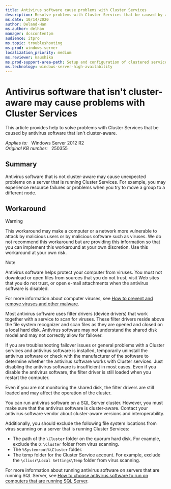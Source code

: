 ```yaml
---
title: Antivirus software cause problems with Cluster Services
description: Resolve problems with Cluster Services that be caused by antivirus software that isn't cluster-aware.
ms.date: 10/14/2020
author: Deland-Han
ms.author: delhan
manager: dcscontentpm
audience: itpro
ms.topic: troubleshooting
ms.prod: windows-server
localization_priority: medium
ms.reviewer: kaushika
ms.prod-support-area-path: Setup and configuration of clustered services and applications
ms.technology: windows-server-high-availability
---
```

# Antivirus software that isn't cluster-aware may cause problems with Cluster Services

This article provides help to solve problems with Cluster Services that be caused by antivirus software that isn't cluster-aware.

_Applies to:_ &nbsp; Windows Server 2012 R2  
_Original KB number:_ &nbsp; 250355

## Summary

Antivirus software that is not cluster-aware may cause unexpected problems on a server that is running Cluster Services. For example, you may experience resource failures or problems when you try to move a group to a different node.

## Workaround

> [!WARNING]
> This workaround may make a computer or a network more vulnerable to attack by malicious users or by malicious software such as viruses. We do not recommend this workaround but are providing this information so that you can implement this workaround at your own discretion. Use this workaround at your own risk.

> [!NOTE]
> Antivirus software helps protect your computer from viruses. You must not download or open files from sources that you do not trust, visit Web sites that you do not trust, or open e-mail attachments when the antivirus software is disabled.

For more information about computer viruses, see [How to prevent and remove viruses and other malware](https://support.microsoft.com/help/129972).  

Most antivirus software uses filter drivers (device drivers) that work together with a service to scan for viruses. These filter drivers reside above the file system recognizer and scan files as they are opened and closed on a local hard disk. Antivirus software may not understand the shared disk model and may not correctly allow for failover.

If you are troubleshooting failover issues or general problems with a Cluster services and antivirus software is installed, temporarily uninstall the antivirus software or check with the manufacturer of the software to determine whether the antivirus software works with Cluster services. Just disabling the antivirus software is insufficient in most cases. Even if you disable the antivirus software, the filter driver is still loaded when you restart the computer.

Even if you are not monitoring the shared disk, the filter drivers are still loaded and may affect the operation of the cluster.

You can run antivirus software on a SQL Server cluster. However, you must make sure that the antivirus software is cluster-aware. Contact your antivirus software vendor about cluster-aware versions and interoperability.

Additionally, you should exclude the following file system locations from virus scanning on a server that is running Cluster Services:

- The path of the `\Cluster` folder on the quorum hard disk. For example, exclude the `Q:\Cluster` folder from virus scanning.
- The `%Systemroot%\Cluster` folder.
- The temp folder for the Cluster Service account. For example, exclude the `\cliusr\Local Settings\Temp` folder from virus scanning.

For more information about running antivirus software on servers that are running SQL Server, see [How to choose antivirus software to run on computers that are running SQL Server](https://support.microsoft.com/help/309422).
